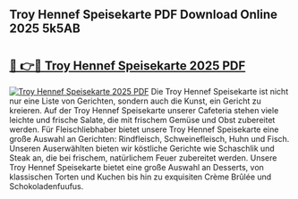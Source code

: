 ## Troy Hennef Speisekarte PDF Download Online 2025 5k5AB

# <h2><a href="http://gc8kcpe.nevu.top/?p=Troy+Hennef+Speisekarte">🔗 👉🔴 Troy Hennef Speisekarte 2025 PDF</a></h2>

[![Troy Hennef Speisekarte 2025 PDF](https://i.imgur.com/dBaPXMq.png)](http://gc8kcpe.nevu.top/?p=Troy+Hennef+Speisekarte)
Die Troy Hennef Speisekarte ist nicht nur eine Liste von Gerichten, sondern auch die Kunst, ein Gericht zu kreieren. Auf der Troy Hennef Speisekarte unserer Cafeteria stehen viele leichte und frische Salate, die mit frischem Gemüse und Obst zubereitet werden. Für Fleischliebhaber bietet unsere Troy Hennef Speisekarte eine große Auswahl an Gerichten: Rindfleisch, Schweinefleisch, Huhn und Fisch. Unseren Auserwählten bieten wir köstliche Gerichte wie Schaschlik und Steak an, die bei frischem, natürlichem Feuer zubereitet werden. Unsere Troy Hennef Speisekarte bietet eine große Auswahl an Desserts, von klassischen Torten und Kuchen bis hin zu exquisiten Crème Brûlée und Schokoladenfuufus.
